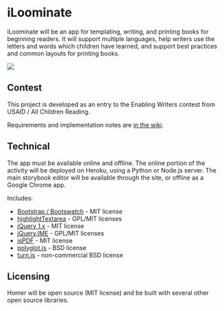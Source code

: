 # iLoominate

iLoominate will be an app for templating, writing, and printing books for beginning
readers. It will support multiple languages, help writers use the letters and
words which children have learned, and support best practices and common layouts
for printing books.

<img src="http://i.imgur.com/U2oSghK.png"/>

## Contest

This project is developed as an entry to the Enabling Writers contest from
USAID / All Children Reading.

Requirements and implementation notes are [in the wiki](https://github.com/mapmeld/homer/wiki).

## Technical

The app must be available online and offline. The online portion of the
activity will be deployed on Heroku, using a Python or
Node.js server. The main storybook editor will be available through the site,
or offline as a Google Chrome app.

Includes:
* [Bootstrap / Bootswatch](http://bootswatch.com/lumen/) - MIT license
* [highlightTextarea](http://www.strangeplanet.fr/work/jquery-highlighttextarea/) - GPL/MIT licenses
* [jQuery 1.x](https://github.com/jquery/jquery/tree/1.x-master) - MIT license
* [jQuery.IME](https://github.com/wikimedia/jquery.ime) - GPL/MIT licenses
* [jsPDF](https://github.com/MrRio/jsPDF) - MIT license
* [polyglot.js](https://github.com/airbnb/polyglot.js) - BSD license
* [turn.js](https://github.com/blasten/turn.js) - non-commercial BSD license

## Licensing

Homer will be open source (MIT license) and be built with several other open
source libraries.
